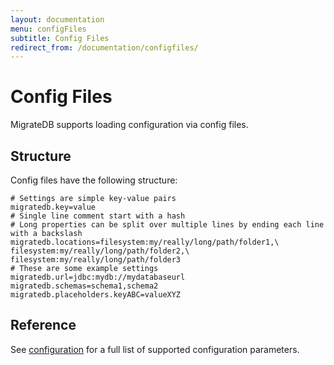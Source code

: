 ```yaml
---
layout: documentation
menu: configFiles
subtitle: Config Files
redirect_from: /documentation/configfiles/
---
```


# Config Files

MigrateDB supports loading configuration via config files.

## Structure

Config files have the following structure:

```properties
# Settings are simple key-value pairs
migratedb.key=value
# Single line comment start with a hash
# Long properties can be split over multiple lines by ending each line with a backslash
migratedb.locations=filesystem:my/really/long/path/folder1,\
filesystem:my/really/long/path/folder2,\
filesystem:my/really/long/path/folder3
# These are some example settings
migratedb.url=jdbc:mydb://mydatabaseurl
migratedb.schemas=schema1,schema2
migratedb.placeholders.keyABC=valueXYZ
```

## Reference

See [configuration](/migratedb/documentation/configuration/parameters) for a full list of supported configuration parameters.
